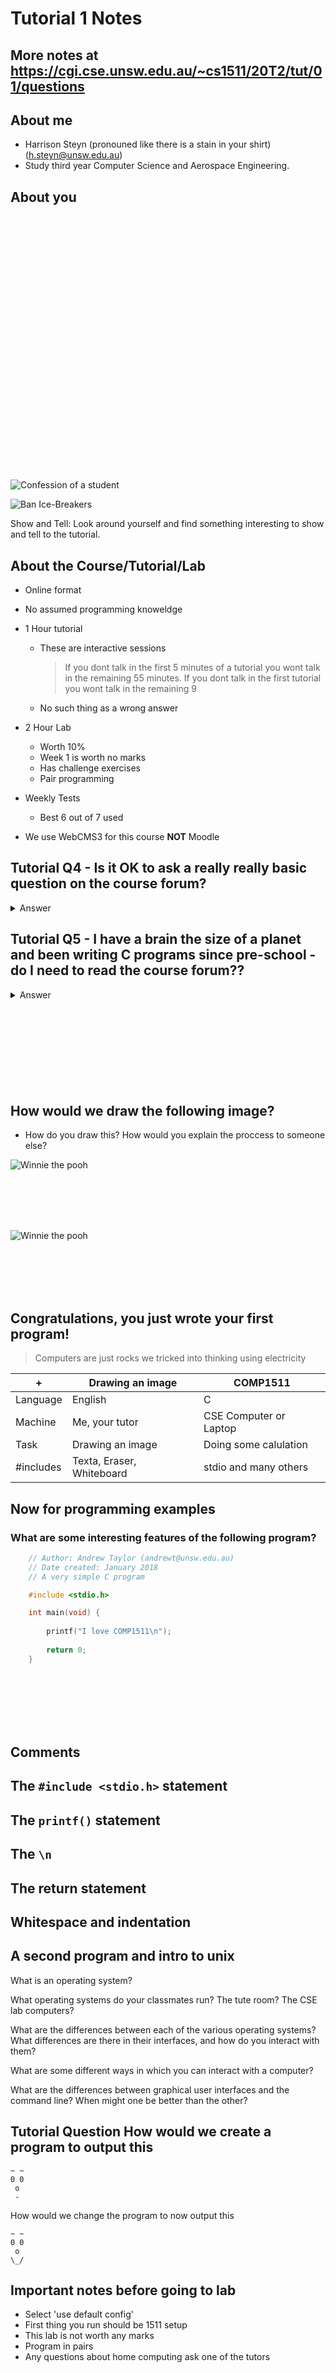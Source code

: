 # Tutorial 1 Notes

## More notes at https://cgi.cse.unsw.edu.au/~cs1511/20T2/tut/01/questions

## About me

* Harrison Steyn (pronouned like there is a stain in your shirt) (h.steyn@unsw.edu.au)
* Study third year Computer Science and Aerospace Engineering.

## About you 

</br>
</br>
</br>
</br>
</br>
</br>
</br>
</br>
</br>
</br>
</br>
</br>
</br>
</br>
</br>
</br>
</br>
</br>
</br>
</br>
</br>
</br>
</br>
</br>

![Confession of a student](/images/confession.png)

![Ban Ice-Breakers](/images/ban.png)

Show and Tell: Look around yourself and find something interesting to show and tell to the tutorial.

## About the Course/Tutorial/Lab

* Online format
* No assumed programming knoweldge
* 1 Hour tutorial

    * These are interactive sessions
        > If you dont talk in the first 5 minutes of a tutorial you wont talk in the remaining 55 minutes.
        > If you dont talk in the first tutorial you wont talk in the remaining 9
    * No such thing as a wrong answer

* 2 Hour Lab
    * Worth 10%
    * Week 1 is worth no marks
    * Has challenge exercises
    * Pair programming
* Weekly Tests
    * Best 6 out of 7 used
* We use WebCMS3 for this course __NOT__ Moodle

## Tutorial Q4 - Is it OK to ask a really really basic question on the course forum?

<details>
<summary>Answer</summary>
Yes! Just don't ask repetitive questions (make sure you look if your question has been asked before)
</details>

## Tutorial Q5 - I have a brain the size of a planet and been writing C programs since pre-school - do I need to read the course forum??

<details>
<summary>Answer</summary>
Yes! Keeping up to date with the course forum is important as there is a lot about the course on it.
</details>

</br>
</br>
</br>
</br>
</br>
</br>
</br>
</br>

## How would we draw the following image?

* How do you draw this? How would you explain the proccess to someone else?

![Winnie the pooh](/images/winnie_solo.jpg)

</br>
</br>
</br>
</br>

![Winnie the pooh](/images/winnie_meme.jpg)

</br>
</br>
</br>
</br>


## Congratulations, you just wrote your first program!

> Computers are just rocks we tricked into thinking using electricity

+| Drawing an image | COMP1511
---------|------------------------|-----------
Language | English                | C     
Machine  | Me, your tutor         | CSE Computer or Laptop
Task     | Drawing an image | Doing some calulation
\#includes| Texta, Eraser, Whiteboard | stdio and many others

## Now for programming examples

### What are some interesting features of the following program?

```c
    // Author: Andrew Taylor (andrewt@unsw.edu.au)
    // Date created: January 2018
    // A very simple C program

    #include <stdio.h>

    int main(void) {
        
        printf("I love COMP1511\n");
        
        return 0;
    }
```

</br>
</br>
</br>
</br>
</br>

## Comments
## The ```#include <stdio.h>``` statement
## The ```printf()``` statement
## The ```\n```
## The return statement
## Whitespace and indentation

## A second program and intro to unix

What is an operating system?

What operating systems do your classmates run? The tute room? The CSE lab computers?

What are the differences between each of the various operating systems? What differences are there in their interfaces, and how do you interact with them?

What are some different ways in which you can interact with a computer?

What are the differences between graphical user interfaces and the command line? When might one be better than the other?

## Tutorial Question How would we create a program to output this

```
~ ~
0 0
 o
 -
```

How would we change the program to now output this

```
~ ~
0 0
 o
\_/
```

## Important notes before going to lab

* Select 'use default config'
* First thing you run should be 1511 setup
* This lab is not worth any marks
* Program in pairs
* Any questions about home computing ask one of the tutors